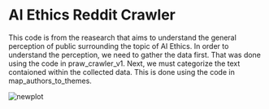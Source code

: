 # AI Ethics Reddit Crawler

This code is from the reasearch that aims to understand the general perception of public surrounding the topic of AI Ethics.
In order to understand the perception, we need to gather the data first. That was done using the code in praw_crawler_v1.
Next, we must categorize the text contaioned within the collected data. This is done using the code in map_authors_to_themes.

![newplot](https://github.com/swapnil1198s/AI-Ethics-Reddit-Crawler/assets/46658528/d4831c2c-d602-459d-998d-4346b40c50ff)
